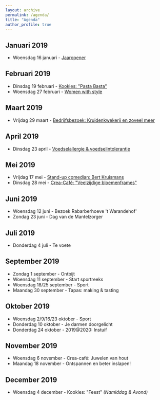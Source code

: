 ```yaml
---
layout: archive
permalink: /agenda/
title: "Agenda"
author_profile: true
---
```


## Januari 2019
- Woensdag 16 januari - [Jaaropener](/assets/media/agenda/2019-01-16-jaaropener.png)

## Februari 2019
- Dinsdag 19 februari - [Kookles: "Pasta Basta"](/assets/media/agenda/2019-02-19-Pasta-Basta.pdf)
- Woensdag 27 februari - [Women with style](/assets/media/agenda/2019-02-27-women-with-style.jpg)

## Maart 2019
- Vrijdag 29 maart - [Bedrijfsbezoek: Kruidenkwekerij en zoveel meer](/assets/media/agenda/2019-03-29-bedrijfsbezoek.jpg)

## April 2019
- Dinsdag 23 april - [Voedselallergie & voedselintolerantie](/assets/media/agenda/2019-04-23-voedselallergie.jpg)

## Mei 2019
- Vrijdag 17 mei - [Stand-up comedian: Bert Kruismans](/assets/media/agenda/2019-05-17-bert-kruismans.jpg)
- Dinsdag 28 mei - [Crea-Café: "Veelzijdige bloemenframes"](/assets/media/agenda/2019-05-28-bloemen.jpg)

## Juni 2019
- Woensdag 12 juni - Bezoek Rabarberhoeve 't Warandehof'
- Zondag 23 juni - Dag van de Mantelzorger

## Juli 2019
- Donderdag 4 juli - Te voete

## September 2019
- Zondag 1 september - Ontbijt
- Woensdag 11 september - Start sportreeks
- Woensdag 18/25 september - Sport
- Maandag 30 september - Tapas: making & tasting

## Oktober 2019
- Woensdag 2/9/16/23 oktober - Sport
- Donderdag 10 oktober - Je darmen doorgelicht	
- Donderdag 24 oktober - 2019@2020: Instuif

## November 2019
- Woensdag 6 november - Crea-café: Juwelen van hout
- Maandag 18 november - Ontspannen en beter inslapen!

## December 2019
- Woensdag 4 december - Kookles: "Feest" _(Namiddag & Avond)_
